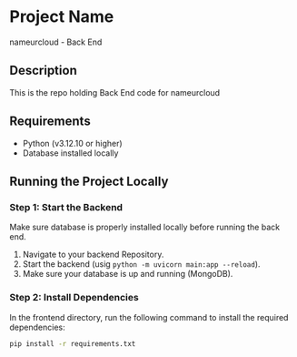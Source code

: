 # Project Name
nameurcloud - Back End
## Description
This is the repo holding Back End code for nameurcloud

## Requirements
- Python (v3.12.10 or higher)
- Database installed locally

## Running the Project Locally

### Step 1: Start the Backend
Make sure database is properly installed locally before running the back end.

1. Navigate to your backend Repository.
2. Start the backend (usig `python -m uvicorn main:app --reload`).
3. Make sure your database is up and running (MongoDB).

### Step 2: Install Dependencies
In the frontend directory, run the following command to install the required dependencies:

```bash
pip install -r requirements.txt 
